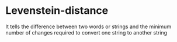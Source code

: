 # Levenstein-distance
It tells the difference between two words or strings and the minimum number of changes required to convert one string to another string
